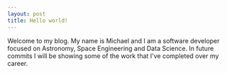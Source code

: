 ```yaml
---
layout: post
title: Hello world!
---
```


Welcome to my blog. My name is Michael and I am a software developer focused on Astronomy, Space Engineering and Data Science. 
In future commits I will be showing some of the work that I've completed over my career.
